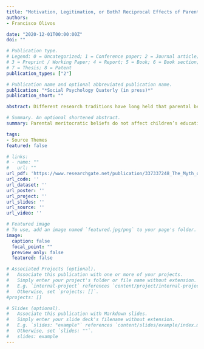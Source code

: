 ```yaml
---
title: "Motivation, Legitimation, or Both? Reciprocal Effects of Parental Meritocratic Beliefs and Children’s Educational Performance in China"
authors:
- Francisco Olivos

date: "2020-12-01T00:00:00Z"
doi: ""

# Publication type.
# Legend: 0 = Uncategorized; 1 = Conference paper; 2 = Journal article;
# 3 = Preprint / Working Paper; 4 = Report; 5 = Book; 6 = Book section;
# 7 = Thesis; 8 = Patent
publication_types: ["2"]

# Publication name and optional abbreviated publication name.
publication: "*Social Psychology Quaterly (in press)*"
publication_short: ""

abstract: Different research traditions have long held that parental beliefs motivate children’s educational achievement. However, regarding meritocratic beliefs, sociologists often argue that meritocratic narratives legitimize and make sense of societal inequalities as justly deserved. Using the case of China, I simultaneously tested these two competing hypotheses of the relationship between parental perception of meritocracy and children’s educational achievement. Parental beliefs about skills and hard work as predictors of higher grades were used. I analyzed data from the first and second waves of the China Educational Panel Survey. Autoregressive cross-lagged structural models indicated that parental meritocratic beliefs do not affect children’s educational performance but, rather, meritocratic beliefs are affected by academic results, suggesting their justificatory role. This pattern is much sharper in rural China, where traditional Chinese culture is preserved, and more salient in the case of hard work. The implications of meritocratic beliefs for a broader discussion of citizens’ beliefs about social inequalities and stratification are discussed.

# Summary. An optional shortened abstract.
summary: Parental meritocratic beliefs do not affect children’s educational performance but, rather, meritocratic beliefs are affected by academic results, suggesting their justificatory role.

tags:
- Source Themes
featured: false

# links:
# - name: ""
#   url: ""
url_pdf: 'https://www.researchgate.net/publication/337337248_The_Myth_of_Hard_Work_Reciprocal_Effects_of_Parental_Meritocratic_Beliefs_and_Educational_Performance_in_China'
url_code: ''
url_dataset: ''
url_poster: ''
url_project: ''
url_slides: ''
url_source: ''
url_video: ''

# Featured image
# To use, add an image named `featured.jpg/png` to your page's folder. 
image:
  caption: false
  focal_point: ""
  preview_only: false
  featured: false

# Associated Projects (optional).
#   Associate this publication with one or more of your projects.
#   Simply enter your project's folder or file name without extension.
#   E.g. `internal-project` references `content/project/internal-project/index.md`.
#   Otherwise, set `projects: []`.
#projects: []

# Slides (optional).
#   Associate this publication with Markdown slides.
#   Simply enter your slide deck's filename without extension.
#   E.g. `slides: "example"` references `content/slides/example/index.md`.
#   Otherwise, set `slides: ""`.
#   slides: example
---
```


